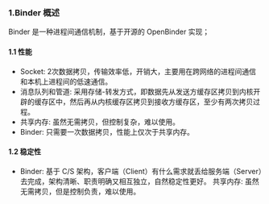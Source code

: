 ### 1.Binder 概述

Binder 是一种进程间通信机制，基于开源的 OpenBinder 实现；

#### 1.1 性能

- Socket: 2次数据拷贝，传输效率低，开销大，主要用在跨网络的进程间通信和本机上进程间的低速通信。
- 消息队列和管道: 采用存储-转发方式，即数据先从发送方缓存区拷贝到内核开辟的缓存区中，然后再从内核缓存区拷贝到接收方缓存区，至少有两次拷贝过程。
- 共享内存: 虽然无需拷贝，但控制复杂，难以使用。
- Binder: 只需要一次数据拷贝，性能上仅次于共享内存。

#### 1.2 稳定性

- Binder: 基于 C/S 架构，客户端（Client）有什么需求就丢给服务端（Server）去完成，架构清晰、职责明确又相互独立，自然稳定性更好。
共享内存: 虽然无需拷贝，但是控制负责，难以使用。
